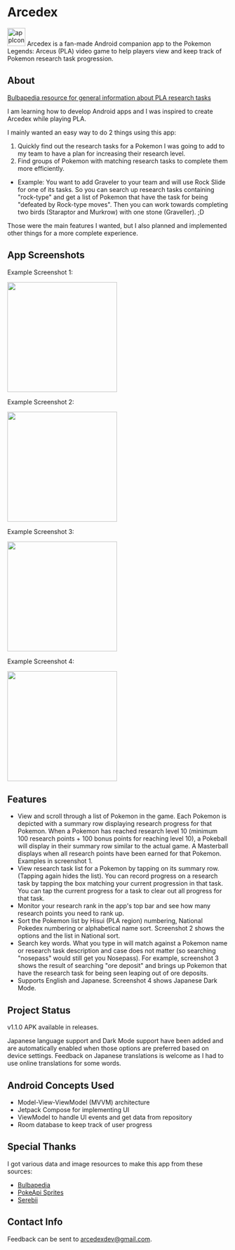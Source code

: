 # Arcedex
<img width="41" alt="appIcon" src="https://user-images.githubusercontent.com/14002654/159172174-43d57f7e-4002-411a-8b35-cb1b4939bdc4.png">
Arcedex is a fan-made Android companion app to the Pokemon Legends: Arceus (PLA) video game to help players view and keep track of Pokemon research task progression.

## About
[Bulbapedia resource for general information about PLA research tasks](https://bulbapedia.bulbagarden.net/wiki/Research_task_(Legends:_Arceus))

I am learning how to develop Android apps and I was inspired to create Arcedex while playing PLA. 

I mainly wanted an easy way to do 2 things using this app:
1) Quickly find out the research tasks for a Pokemon I was going to add to my team to have a plan for increasing their research level.
2) Find groups of Pokemon with matching research tasks to complete them more efficiently. 
  - Example: You want to add Graveler to your team and will use Rock Slide for one of its tasks. So you can search up research tasks containing "rock-type" and get a list of Pokemon that have the task for being "defeated by Rock-type moves". Then you can work towards completing two birds (Staraptor and Murkrow) with one stone (Graveller). ;D

Those were the main features I wanted, but I also planned and implemented other things for a more complete experience.

## App Screenshots
Example Screenshot 1:

<img src="https://user-images.githubusercontent.com/14002654/160038783-cd47687b-5228-47ec-9fa3-86f4c0e0e4b8.jpg" width="250">

Example Screenshot 2:

<img src="https://user-images.githubusercontent.com/14002654/160038866-573b1439-6bd7-4ea4-aae9-6050b27bd24d.jpg" width="250">

Example Screenshot 3:

<img src="https://user-images.githubusercontent.com/14002654/160038926-03ed848b-7d95-48a6-a4d1-f51ae7cd75e3.jpg" width="250">

Example Screenshot 4:

<img src="https://user-images.githubusercontent.com/14002654/160039004-2b72866b-56d5-4805-897f-19186a5d6fa5.jpg" width="250">

## Features
* View and scroll through a list of Pokemon in the game. Each Pokemon is depicted with a summary row displaying research progress for that Pokemon. When a Pokemon has reached research level 10 (minimum 100 research points + 100 bonus points for reaching level 10), a Pokeball will display in their summary row similar to the actual game. A Masterball displays when all research points have been earned for that Pokemon. Examples in screenshot 1.
* View research task list for a Pokemon by tapping on its summary row. (Tapping again hides the list). You can record progress on a research task by tapping the box matching your current progression in that task. You can tap the current progress for a task to clear out all progress for that task.
* Monitor your research rank in the app's top bar and see how many research points you need to rank up.
* Sort the Pokemon list by Hisui (PLA region) numbering, National Pokedex numbering or alphabetical name sort. Screenshot 2 shows the options and the list in National sort.
* Search key words. What you type in will match against a Pokemon name or research task description and case does not matter (so searching "nosepass" would still get you Nosepass). For example, screenshot 3 shows the result of searching "ore deposit" and brings up Pokemon that have the research task for being seen leaping out of ore deposits.
* Supports English and Japanese. Screenshot 4 shows Japanese Dark Mode.

## Project Status
v1.1.0 APK available in releases.

Japanese language support and Dark Mode support have been added and are automatically enabled when those options are preferred based on device settings. Feedback on Japanese translations is welcome as I had to use online translations for some words.

## Android Concepts Used
* Model-View-ViewModel (MVVM) architecture
* Jetpack Compose for implementing UI
* ViewModel to handle UI events and get data from repository
* Room database to keep track of user progress

## Special Thanks
I got various data and image resources to make this app from these sources:
*   [Bulbapedia](https://bulbapedia.bulbagarden.net/wiki/Main_Page)
*   [PokeApi Sprites](https://github.com/PokeAPI/sprites)
*   [Serebii](https://www.serebii.net/)

## Contact Info
Feedback can be sent to arcedexdev@gmail.com.


